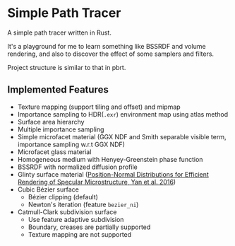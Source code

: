 # Simple Path Tracer

A simple path tracer written in Rust.

It's a playground for me to learn something like BSSRDF and volume rendering, and also to discover the effect of some samplers and filters.

Project structure is similar to that in pbrt.

## Implemented Features

* Texture mapping (support tiling and offset) and mipmap
* Importance sampling to HDR(`.exr`) environment map using atlas method
* Surface area hierarchy
* Multiple importance sampling
* Simple microfacet material (GGX NDF and Smith separable visible term, importance sampling w.r.t GGX NDF)
* Microfacet glass material
* Homogeneous medium with Henyey-Greenstein phase function
* BSSRDF with normalized diffusion profile
* Glinty surface material ([Position-Normal Distributions for Efficient Rendering of Specular Microstructure, Yan et al. 2016](https://sites.cs.ucsb.edu/~lingqi/publications/paper_glints2.pdf))
* Cubic Bézier surface
  * Bézier clipping (default)
  * Newton's iteration (feature `bezier_ni`)
* Catmull-Clark subdivision surface
  * Use feature adaptive subdivision
  * Boundary, creases are partially supported
  * Texture mapping are not supported